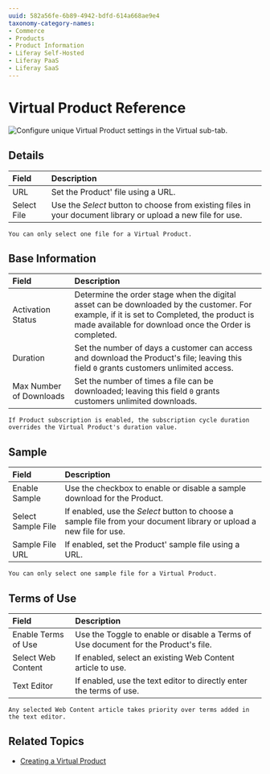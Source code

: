 ```yaml
---
uuid: 582a56fe-6b89-4942-bdfd-614a668ae9e4
taxonomy-category-names:
- Commerce
- Products
- Product Information
- Liferay Self-Hosted
- Liferay PaaS
- Liferay SaaS
---
```

# Virtual Product Reference

![Configure unique Virtual Product settings in the Virtual sub-tab.](./virtual-product-reference/images/01.png)

## Details

|Field | Description |
| :--- | :--- |
| URL | Set the Product' file using a URL. |
| Select File | Use the *Select* button to choose from existing files in your document library or upload a new file for use. |

```{note}
You can only select one file for a Virtual Product.
```

## Base Information

|Field | Description |
| :--- | :--- |
| Activation Status | Determine the order stage when the digital asset can be downloaded by the customer. For example, if it is set to Completed, the product is made available for download once the Order is completed.  |
| Duration | Set the number of days a customer can access and download the Product's file; leaving this field `0` grants customers unlimited access. |
| Max Number of Downloads | Set the number of times a file can be downloaded; leaving this field `0` grants customers unlimited downloads. |

```{important}
If Product subscription is enabled, the subscription cycle duration overrides the Virtual Product's duration value.
```

## Sample

|Field | Description |
| :--- | :--- |
| Enable Sample | Use the checkbox to enable or disable a sample download for the Product. |
| Select Sample File | If enabled, use the *Select* button to choose a sample file from your document library or upload a new file for use. |
| Sample File URL | If enabled, set the Product' sample file using a URL. |

```{note}
You can only select one sample file for a Virtual Product.
```

## Terms of Use

|Field | Description |
| :--- | :--- |
| Enable Terms of Use | Use the Toggle to enable or disable a Terms of Use document for the Product's file. |
|Select Web Content| If enabled, select an existing Web Content article to use. |
| Text Editor | If enabled, use the text editor to directly enter the terms of use. |

```{note}
Any selected Web Content article takes priority over terms added in the text editor.
```

## Related Topics

* [Creating a Virtual Product](./creating-a-virtual-product.md)
